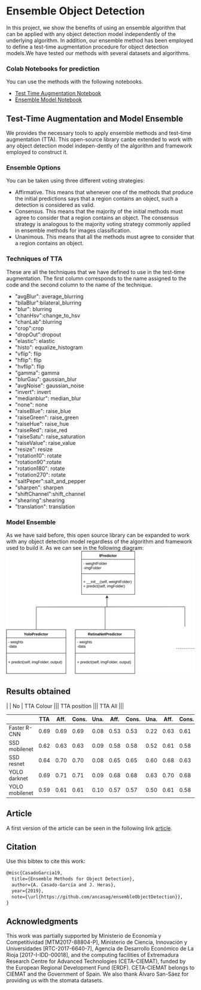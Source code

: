 # Ensemble Object Detection
In this project, we show the benefits of using an ensemble algorithm that can be applied with any object detection model independently of the underlying algorithm. In addition, our ensemble method has been employed to define a test-time augmentation procedure for object detection models.We have tested our methods with several datasets and algorithms.

### Colab Notebooks for prediction
You can use the methods with the following notebooks.

- [Test Time Augmentation Notebook](https://colab.research.google.com/drive/1T1mn85AedRlaTNHeJW_QeTy0I5wOy14J)
- [Ensemble Model Notebook](https://colab.research.google.com/drive/1Tg9WaI_Cd-lPXDMuj6tHDlqakxo4-CLK)


## Test-Time Augmentation and Model Ensemble
We provides the necessary tools to apply ensemble methods and test-time augmentation (TTA). This open-source library canbe  extended  to  work  with  any  object  detection  model  indepen-dently of the algorithm and framework employed to construct it.

### Ensemble Options
You can be taken using three different voting strategies:
*   Affirmative. This means that whenever one of the methods that produce the 
initial predictions says that a region contains an object, such a detection is considered as valid.
*   Consensus. This means that the majority of the initial methods must agree to consider that a region contains an object. The consensus strategy is analogous to the majority voting strategy commonly applied in ensemble methods for images classification.
*   Unanimous. This means that all the methods must agree to consider that a region contains an object.

### Techniques of TTA
These are all the techniques that we have defined to use in the test-time augmentation. The first column corresponds to the name assigned to the code and the second column to the name of the technique.
- "avgBlur": average_blurring
- "bilaBlur":bilateral_blurring 
- "blur": blurring
- "chanHsv":change_to_hsv
- "chanLab":blurring
- "crop":crop
- "dropOut":dropout
- "elastic": elastic
- "histo": equalize_histogram
- "vflip": flip
- "hflip": flip
- "hvflip": flip
- "gamma": gamma
- "blurGau": gaussian_blur
- "avgNoise": gaussian_noise
- "invert": invert
- "medianblur": median_blur
- "none": none
- "raiseBlue": raise_blue
- "raiseGreen": raise_green
- "raiseHue": raise_hue
- "raiseRed": raise_red
- "raiseSatu": raise_saturation
- "raiseValue": raise_value
- "resize": resize
- "rotation10": rotate
- "rotation90":rotate
- "rotation180": rotate
- "rotation270": rotate
- "saltPeper":salt_and_pepper
- "sharpen": sharpen
- "shiftChannel":shift_channel
- "shearing":shearing
- "translation": translation
    
### Model Ensemble
As we have said before, this open source library can be expanded to work with any object detection model regardless of the algorithm and framework used to build it. As we can see in the following diagram:
![DiagramModels](diagramaClases.jpg)

## Results obtained

|                |   No   |      TTA Colour   |||      TTA position |||       TTA All     |||

|                |  TTA   | Aff. | Cons. | Una. | Aff. | Cons. | Una. | Aff. | Cons. | Una. |
|----------------|--------|------|-------|------|------|-------|------|------|-------|------|
| Faster R-CNN   | 0.69   | 0.69 | 0.69  | 0.08 | 0.53 | 0.53  | 0.22 | 0.63 | 0.61  | 0.21 |
| SSD mobilenet  | 0.62   | 0.63 | 0.63  | 0.09 | 0.58 | 0.58  | 0.52 | 0.61 | 0.58  | 0.47 |
| SSD resnet     | 0.64   | 0.70 | 0.70  | 0.08 | 0.65 | 0.65  | 0.60 | 0.68 | 0.63  | 0.09 |
| YOLO darknet   | 0.69   | 0.71 | 0.71  | 0.09 | 0.68 | 0.68  | 0.63 | 0.70 | 0.68  | 0.57 |
| YOLO mobilenet | 0.59   | 0.61 | 0.61  | 0.10 | 0.57 | 0.57  | 0.50 | 0.61 | 0.58  | 0.44 |

## Article

A first version of the article can be seen in the following link [article](https://drive.google.com/file/d/1ku8X8lHs6lethEa5Adhj7frzV44NTbl4/view?usp=sharing).

## Citation

Use this bibtex to cite this work:

```
@misc{CasadoGarcia19,
  title={Ensemble Methods for Object Detection},
  author={A. Casado-García and J. Heras},
  year={2019},
  note={\url{https://github.com/ancasag/ensembleObjectDetection}},
}
```
## Acknowledgments
This work was partially supported by Ministerio de Economía y Competitividad [MTM2017-88804-P], Ministerio de Ciencia, Innovación y Universidades [RTC-2017-6640-7], Agencia de Desarrollo Económico de La Rioja [2017-I-IDD-00018], and the computing facilities of Extremadura Research Centre for Advanced Technologies (CETA-CIEMAT), funded by the European Regional Development Fund (ERDF). CETA-CIEMAT belongs to CIEMAT and the Government of Spain. We also thank Álvaro San-Sáez for providing us with the stomata datasets.
